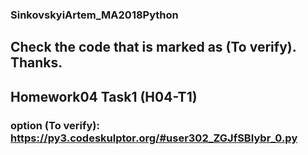 ### SinkovskyiArtem_MA2018Python

## Сheck the code that is marked as (To verify). Thanks.

## Homework04 Task1 (H04-T1)
### option (To verify): https://py3.codeskulptor.org/#user302_ZGJfSBIybr_0.py